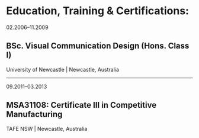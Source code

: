 # Education, Training & Certifications:

02.2006–11.2009
## BSc. Visual Communication Design (Hons. Class I)
University of Newcastle | Newcastle, Australia

---
09.2011–03.2013
## MSA31108: Certificate III in Competitive Manufacturing
TAFE NSW | Newcastle, Australia
